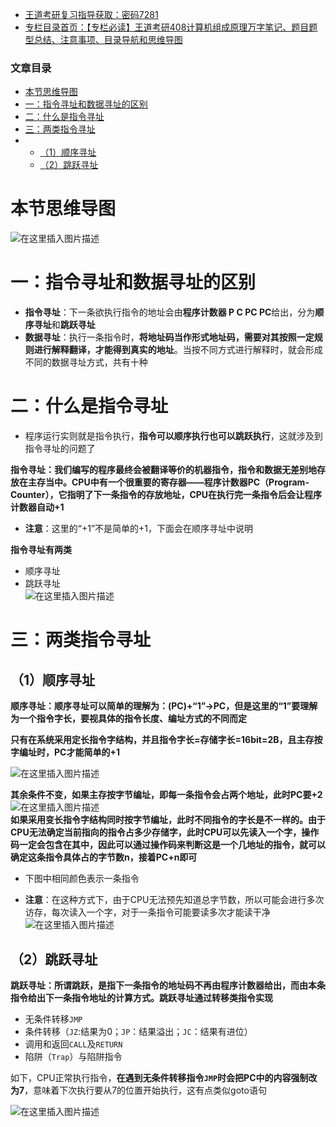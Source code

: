  

- [王道考研复习指导获取：密码7281](https://url18.ctfile.com/f/22722418-803125355-edf378?p=7281)
- [专栏目录首页：【专栏必读】王道考研408计算机组成原理万字笔记、题目题型总结、注意事项、目录导航和思维导图](https://zhangxing-tech.blog.csdn.net/article/details/120664162?spm=1001.2014.3001.5502)

### 文章目录

- [本节思维导图](#_8)
- [一：指令寻址和数据寻址的区别](#_13)
- [二：什么是指令寻址](#_20)
- [三：两类指令寻址](#_35)
- - [（1）顺序寻址](#1_38)
  - [（2）跳跃寻址](#2_59)

# 本节思维导图

![在这里插入图片描述](https://ziquyun.com/main/csdn/img?url=https%3A%2F%2Fimg-blog.csdnimg.cn%2Fefc38095ebc44ef281826a58ae5d1934.png&rfUrl=https%3A%2F%2Fzhangxing-tech.blog.csdn.net%2Farticle%2Fdetails%2F120157257)

# 一：指令寻址和数据寻址的区别

- **指令寻址**：下一条欲执行指令的地址会由**程序计数器 P C PC PC**给出，分为**顺序寻址**和**跳跃寻址**
- **数据寻址**：执行一条指令时，**将地址码当作形式地址码，需要对其按照一定规则进行解释翻译，才能得到真实的地址**。当按不同方式进行解释时，就会形成不同的数据寻址方式，共有十种

# 二：什么是指令寻址

- 程序运行实则就是指令执行，**指令可以顺序执行也可以跳跃执行**，这就涉及到指令寻址的问题了

**指令寻址：我们编写的程序最终会被翻译等价的机器指令，指令和数据无差别地存放在主存当中。CPU中有一个很重要的寄存器——程序计数器PC（Program-Counter），它指明了下一条指令的存放地址，CPU在执行完一条指令后会让程序计数器自动+1**

- **注意**：这里的“+1”不是简单的+1，下面会在顺序寻址中说明

**指令寻址有两类**

- 顺序寻址
- 跳跃寻址  
  ![在这里插入图片描述](https://ziquyun.com/main/csdn/img?url=https%3A%2F%2Fimg-blog.csdnimg.cn%2Fbe883c9e6e80496088b3b401416d0c6b.png%3Fx-oss-process%3Dimage%2Fwatermark%2Ctype_ZHJvaWRzYW5zZmFsbGJhY2s%2Cshadow_50%2Ctext_Q1NETiBA5b-r5LmQ5rGf5rmW%2Csize_20%2Ccolor_FFFFFF%2Ct_70%2Cg_se%2Cx_16&rfUrl=https%3A%2F%2Fzhangxing-tech.blog.csdn.net%2Farticle%2Fdetails%2F120157257)

# 三：两类指令寻址

## （1）顺序寻址

**顺序寻址：顺序寻址可以简单的理解为：\(PC\)+“1”->PC，但是这里的“1”要理解为一个指令字长，要视具体的指令长度、编址方式的不同而定**

**只有在系统采用定长指令字结构，并且指令字长=存储字长=16bit=2B，且主存按字编址时，PC才能简单的+1**

![在这里插入图片描述](https://ziquyun.com/main/csdn/img?url=https%3A%2F%2Fimg-blog.csdnimg.cn%2Fc3158d0bbc594c199dbd345911b5cfc2.png%3Fx-oss-process%3Dimage%2Fwatermark%2Ctype_ZHJvaWRzYW5zZmFsbGJhY2s%2Cshadow_50%2Ctext_Q1NETiBA5b-r5LmQ5rGf5rmW%2Csize_16%2Ccolor_FFFFFF%2Ct_70%2Cg_se%2Cx_16&rfUrl=https%3A%2F%2Fzhangxing-tech.blog.csdn.net%2Farticle%2Fdetails%2F120157257)

**其余条件不变，如果主存按字节编址，即每一条指令会占两个地址，此时PC要+2**  
![在这里插入图片描述](https://ziquyun.com/main/csdn/img?url=https%3A%2F%2Fimg-blog.csdnimg.cn%2F87328903ad11490d857a07157dc5d387.png%3Fx-oss-process%3Dimage%2Fwatermark%2Ctype_ZHJvaWRzYW5zZmFsbGJhY2s%2Cshadow_50%2Ctext_Q1NETiBA5b-r5LmQ5rGf5rmW%2Csize_16%2Ccolor_FFFFFF%2Ct_70%2Cg_se%2Cx_16&rfUrl=https%3A%2F%2Fzhangxing-tech.blog.csdn.net%2Farticle%2Fdetails%2F120157257)  
**如果采用变长指令字结构同时按字节编址，此时不同指令的字长是不一样的。由于CPU无法确定当前指向的指令占多少存储字，此时CPU可以先读入一个字，操作码一定会包含在其中，因此可以通过操作码来判断这是一个几地址的指令，就可以确定这条指令具体占的字节数n，接着PC+n即可**

- 下图中相同颜色表示一条指令

- **注意**：在这种方式下，由于CPU无法预先知道总字节数，所以可能会进行多次访存，每次读入一个字，对于一条指令可能要读多次才能读干净  
  ![在这里插入图片描述](https://ziquyun.com/main/csdn/img?url=https%3A%2F%2Fimg-blog.csdnimg.cn%2F4448878da2474205b08e24cc31543d01.png%3Fx-oss-process%3Dimage%2Fwatermark%2Ctype_ZHJvaWRzYW5zZmFsbGJhY2s%2Cshadow_50%2Ctext_Q1NETiBA5b-r5LmQ5rGf5rmW%2Csize_16%2Ccolor_FFFFFF%2Ct_70%2Cg_se%2Cx_16&rfUrl=https%3A%2F%2Fzhangxing-tech.blog.csdn.net%2Farticle%2Fdetails%2F120157257)

## （2）跳跃寻址

**跳跃寻址：所谓跳跃，是指下一条指令的地址码不再由程序计数器给出，而由本条指令给出下一条指令地址的计算方式。跳跃寻址通过转移类指令实现**

- 无条件转移`JMP`
- 条件转移（`JZ`:结果为0；`JP`：结果溢出；`JC`：结果有进位）
- 调用和返回`CALL`及`RETURN`
- 陷阱（`Trap`）与陷阱指令

如下，CPU正常执行指令，**在遇到无条件转移指令`JMP`时会把PC中的内容强制改为7**，意味着下次执行要从7的位置开始执行，这有点类似goto语句

![在这里插入图片描述](https://ziquyun.com/main/csdn/img?url=https%3A%2F%2Fimg-blog.csdnimg.cn%2Fea92690fb70f4070a9e292126be987a5.png%3Fx-oss-process%3Dimage%2Fwatermark%2Ctype_ZHJvaWRzYW5zZmFsbGJhY2s%2Cshadow_50%2Ctext_Q1NETiBA5b-r5LmQ5rGf5rmW%2Csize_20%2Ccolor_FFFFFF%2Ct_70%2Cg_se%2Cx_16&rfUrl=https%3A%2F%2Fzhangxing-tech.blog.csdn.net%2Farticle%2Fdetails%2F120157257)